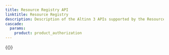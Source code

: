 ```yaml
---
title: Resource Registry API
linktitle: Resource Registry
description: Description of the Altinn 3 APIs supported by the Resource Registry component
cascade:
  params:
    product: product_authorization
---
```


{{<children />}}